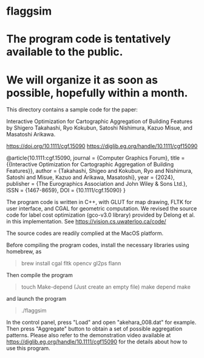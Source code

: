 # flaggsim

# The program code is tentatively available to the public.
# We will organize it as soon as possible, hopefully within a month.

This directory contains a sample code for the paper:

Interactive Optimization for Cartographic Aggregation of Building Features
by Shigero Takahashi, Ryo Kokubun, Satoshi Nishimura, Kazuo Misue, and Masatoshi Arikawa.

https://doi.org/10.1111/cgf.15090
https://diglib.eg.org/handle/10.1111/cgf15090

@article{10.1111:cgf.15090,
journal = {Computer Graphics Forum},
title = {{Interactive Optimization for Cartographic Aggregation of Building Features}},
author = {Takahashi, Shigeo and Kokubun, Ryo and Nishimura, Satoshi and Misue, Kazuo and Arikawa, Masatoshi},
year = {2024},
publisher = {The Eurographics Association and John Wiley & Sons Ltd.},
ISSN = {1467-8659},
DOI = {10.1111/cgf.15090}
}


The program code is written in C++, with GLUT for map drawing, FLTK for user interface, and CGAL for geometric computation. We revised the source code for label cost optimization (gco-v3.0 library) provided by Delong et al. in this implementation. See https://vision.cs.uwaterloo.ca/code/

The source codes are readily complied at the MacOS platform.

Before compiling the program codes, install the necessary libraries using homebrew, as
> brew install cgal fltk opencv gl2ps flann

Then compile the program
> touch Make-depend (Just create an empty file)
> make depend
> make

and launch the program
> ./flaggsim

In the control panel, press "Load" and open "akehara_008.dat" for example.
Then press "Aggregate" button to obtain a set of possible aggregation patterns.
Please also refer to the demonstration video available at 
https://diglib.eg.org/handle/10.1111/cgf15090
for the details about how to use this program.
